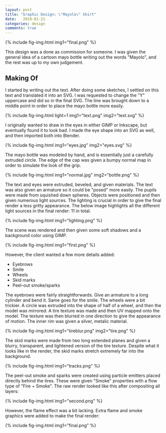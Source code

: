 ```yaml
---
layout: post
title: "Graphic Design: \"Mayolo\" Shirt"
date:   2019-01-21
categories: design
comments: true
---
```


{%
    include fig-img.html
    img1="final.png"
%}

This design was a done as commission for someone. I was given the general idea of a cartoon mayo bottle writing out the words "Mayolo", and the rest was up to my own judgement.

## Making Of

I started by writing out the text. After doing some sketches, I settled on this text and translated it into an SVG. I was requested to change the "Y" uppercase and did so in the final SVG. The line was brought down to a middle point in order to place the mayo bottle more easily.


{%
    include fig-img.html
    light=1
    img1="text.png"
    img2="text.svg"
%}


I originally wanted to draw in the eyes in either GIMP or Inkscape, but eventually found it to look bad. I made the eye shape into an SVG as well, and then imported both into Blender.

{%
    include fig-img.html
    img1="eyes.jpg"
    img2="eyes.svg"
%}

The mayo bottle was modeled by hand, and is essentially just a carefully extruded circle. The edge of the cap was given a bumpy normal map in order to simulate the look of the grip.

{%
    include fig-img.html
    img1="normal.jpg"
    img2="bottle.png"
%}

The text and eyes were extruded, beveled, and given materials. The text was also given an armature so it could be "posed" more easily. The pupils were made from squished down spheres. Objects were positioned and then given numerous light sources. The lighting is crucial in order to give the final render a less gritty appearance. The below image highlights all the different light sources in the final render: 11 in total.

{%
    include fig-img.html
    img1="lighting.png"
%}

The scene was rendered and then given some soft shadows and a background color using GIMP.

{%
    include fig-img.html
    img1="first.png"
%}

However, the client wanted a few more details added:
- Eyebrows
- Smile
- Wheels
- Skid marks
- Peel-out smoke/sparks

The eyebrows were fairly straightforwards. Give an armature to a long cylinder and bend it. Same goes for the smile. The wheels were a bit trickier. A circle was extruded into the shape of half of a wheel, and then the model was mirrored. A tire texture was made and then UV mapped onto the model. The texture was then blurred in one direction to give the appearance of motion. The inner rim was given a silver, metalic material.

{%
    include fig-img.html
    img1="tireblur.png"
    img2="tire.png"
%}

The skid marks were made from two long extended planes and given a blurry, transparent, and lightened version of the tire texture. Despite what it looks like in the render, the skid marks stretch extremely far into the background.

{%
    include fig-img.html
    img1="tracks.png"
%}

The peel-out smoke and sparks were created using particle emitters placed directly behind the tires. These were given "Smoke" properties with a flow type of "Fire + Smoke". The raw render looked like this after compositing all layers:

{%
    include fig-img.html
    img1="second.png"
%}

However, the flame effect was a bit lacking. Extra flame and smoke graphics were added to make the final render:

{%
    include fig-img.html
    img1="final.png"
%}